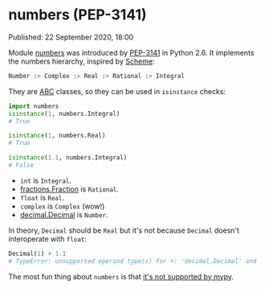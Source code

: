 # numbers (PEP-3141)

Published: 22 September 2020, 18:00

Module [numbers](https://docs.python.org/3/library/numbers.html) was introduced by [PEP-3141](https://www.python.org/dev/peps/pep-3141/) in Python 2.6. It implements the numbers hierarchy, inspired by [Scheme](https://en.wikipedia.org/wiki/Scheme_programming_language):

```python
Number :> Complex :> Real :> Rational :> Integral
```

They are [ABC](https://t.me/pythonetc/550) classes, so they can be used in `isinstance` checks:

```python
import numbers
isinstance(1, numbers.Integral)
# True

isinstance(1, numbers.Real)
# True

isinstance(1.1, numbers.Integral)
# False
```

+ `int` is `Integral`.
+ [fractions.Fraction](https://t.me/pythonetc/201) is `Rational`.
+ `float` is `Real`.
+ `complex` is `Complex` (wow!)
+ [decimal.Decimal](https://t.me/pythonetc/201) is `Number`.

In theory, `Decimal` should be `Real` but it's not because `Decimal` doesn't interoperate with `float`:

```python
Decimal(1) + 1.1
# TypeError: unsupported operand type(s) for +: 'decimal.Decimal' and 'float'
```

The most fun thing about `numbers` is that [it's not supported by mypy](https://github.com/python/mypy/issues/3186).
